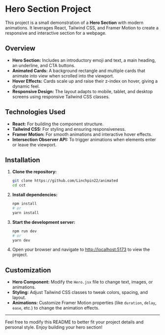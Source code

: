 # Hero Section Project

This project is a small demonstration of a **Hero Section** with modern animations. It leverages React, Tailwind CSS, and Framer Motion to create a responsive and interactive section for a webpage.

## Overview

- **Hero Section:** Includes an introductory emoji and text, a main heading, an underline, and CTA buttons.
- **Animated Cards:** A background rectangle and multiple cards that animate into view when scrolled into the viewport.
- **Hover Effects:** Cards scale up and raise their z-index on hover, giving a dynamic feel.
- **Responsive Design:** The layout adapts to mobile, tablet, and desktop screens using responsive Tailwind CSS classes.

## Technologies Used

- **React:** For building the component structure.
- **Tailwind CSS:** For styling and ensuring responsiveness.
- **Framer Motion:** For smooth animations and interactive hover effects.
- **Intersection Observer API:** To trigger animations when elements enter or leave the viewport.

## Installation

1. **Clone the repository:**

   ```bash
   git clone https://github.com/Linchpin22/animated
   cd cct
   ```

2. **Install dependencies:**

   ```bash
   npm install
   # or
   yarn install
   ```

3. **Start the development server:**

   ```bash
   npm run dev
   # or
   yarn dev
   ```

4. Open your browser and navigate to [http://localhost:5173](http://localhost:5173) to view the project.

## Customization

- **Hero Component:** Modify the `Hero.jsx` file to change text, images, or animations.
- **Styling:** Adjust Tailwind CSS classes to tweak colors, spacing, and layout.
- **Animations:** Customize Framer Motion properties (like `duration`, `delay`, `ease`, etc.) to change the animation effects.


---

Feel free to modify this README to better fit your project details and personal style. Enjoy building your hero section!
